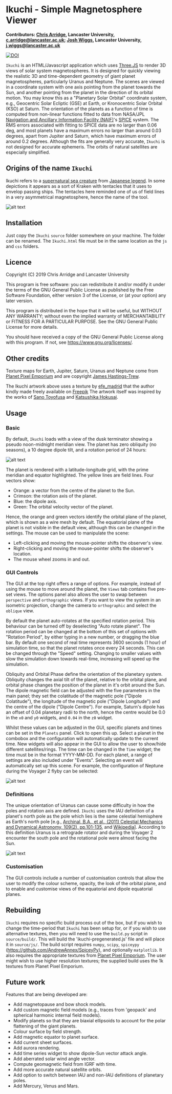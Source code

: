 # Ikuchi - Simple Magnetosphere Viewer #
**Contributors: [Chris Arridge](https://www.lancaster.ac.uk/physics/about-us/people/chris-arridge), Lancaster University, c.arridge@lancaster.ac.uk; [Josh Wiggs](https://www.lancaster.ac.uk/physics/about-us/people/josh-wiggs), Lancaster University, j.wiggs@lancaster.ac.uk**

[![DOI](https://zenodo.org/badge/DOI/10.5281/zenodo.3451443.svg)](https://doi.org/10.5281/zenodo.3451443)

`Ikuchi` is an HTML/Javascript application which uses [Three.JS](https://threejs.org/) to render 3D views of solar system magnetospheres. It is designed for quickly viewing the realistic 3D and time-dependent geometry of giant planet magnetospheres, particularly Uranus and Neptune. The scenes are viewed in a coordinate system with one axis pointing from the planet towards the Sun, and another pointing from the planet in the direction of its orbital motion. You may know this as a "Planetary Solar Orbital" coordinate system, e.g., Geocentric Solar Ecliptic (GSE) at Earth, or Kronocentric Solar Orbital (KSO) at Saturn. The orientation of the planets as a function of time is computed from non-linear functions fitted to data from NASA/JPL [Navigation and Ancillary Information Facility (NAIF)](https://naif.jpl.nasa.gov/naif/)'s [SPICE](https://naif.jpl.nasa.gov/naif/spiceconcept.html) system. The RMS errors associated with fitting to SPICE data are no larger than 0.06 deg, and most planets have a maximum errors no larger than around 0.03 degrees, apart from Jupiter and Saturn, which have maximum errors of around 0.2 degrees. Although the fits are generally very accurate, `Ikuchi` is not designed for accurate ephemeris. The orbits of natural satellites are especially simplified.

## Origins of the name `Ikuchi`
Ikuchi refers to a [supernatural sea creature](https://en.wikipedia.org/wiki/Ikuchi) from [Japanese legend](https://en.wikipedia.org/wiki/Y%C5%8Dkai). In some depictions it appears as a sort of Kraken with tentacles that it uses to envelop passing ships. The tentacles here reminded one of us of field lines in a very asymmetrical magnetosphere, hence the name of the tool.

![alt text](artwork.png "Artwork illustrating a planetary magnetosphere and sea-scene with one field line extending into a tentacle that plunges in and out of the waves of the sea.")

## Installation
Just copy the `Ikuchi` `source` folder somewhere on your machine. The folder can be renamed. The `Ikuchi.html` file must be in the same location as the `js` and `css` folders.

## Licence
Copyright (C) 2019 Chris Arridge and Lancaster University

This program is free software: you can redistribute it and/or modify it under
the terms of the GNU General Public License as published by the Free Software
Foundation, either version 3 of the License, or (at your option) any later version.

This program is distributed in the hope that it will be useful,
but WITHOUT ANY WARRANTY; without even the implied warranty of
MERCHANTABILITY or FITNESS FOR A PARTICULAR PURPOSE.  See the
GNU General Public License for more details.

You should have received a copy of the GNU General Public License
along with this program.  If not, see <https://www.gnu.org/licenses/>.

## Other credits
Texture maps for Earth, Jupiter, Saturn, Uranus and Neptune come from [Planet Pixel Emporium](http://planetpixelemporium.com/planets.html) and are copyright [James Hastings-Trew](https://twitter.com/jamesht?lang=en).

The Ikuchi artwork above uses a texture by [efe_madrid](https://www.freepik.com/efe-madrid) that the author kindly made freely available on [Freepik](https://www.freepik.com) The artwork itself was inspired by the works of <a href="https://en.wikipedia.org/wiki/Toriyama_Sekien">Sano Toyofusa</a> and <a href="https://en.wikipedia.org/wiki/Hokusai">Katsushika Hokusai</a>.</p>

## Usage
### Basic
By default, `Ikuchi` loads with a view of the dusk terminator showing a pseudo noon-midnight meridian view. The planet has zero obliquity (no seasons), a 10 degree dipole tilt, and a rotation period of 24 hours:

![alt text](default.png "Default view for Ikuchi")

The planet is rendered with a latitude-longitude grid, with the prime meridian and equator highlighted. The yellow lines are field lines. Four vectors show:
* Orange: a vector from the centre of the planet to the Sun.
* Crimson: the rotation axis of the planet.
* Blue: the dipole axis.
* Green: The orbital velocity vector of the planet.

Hence, the orange and green vectors identify the orbital plane of the planet, which is shown as a wire mesh by default. The equatorial plane of the planet is not visible in the default view, although this can be changed in the settings. The mouse can be used to manipulate the scene:
* Left-clicking and moving the mouse-pointer shifts the observer's view.
* Right-clicking and moving the mouse-pointer shifts the observer's location.
* The mouse wheel zooms in and out.

### GUI Controls
The GUI at the top right offers a range of options. For example, instead of using the mouse to move around the planet, the `Views` tab contains five pre-set views. The options panel also allows the user to swap between `perspective` and `orthographic` views. If you want to view the system in an isometric projection, change the camera to `orthographic` and select the `oblique` view.

By default the planet auto-rotates at the specified rotation period. This behaviour can be turned off by deselecting "Auto rotate planet". The rotation period can be changed at the bottom of this set of options with "Rotation Period", by either typing in a new number, or dragging the blue bar. By default one second of real time represents 3600 seconds (1 hour) of simulation time, so that the planet rotates once every 24 seconds. This can be changed through the "Speed" setting. Changing to smaller values with slow the simulation down towards real-time, increasing will speed up the simulation.

Obliquity and Orbital Phase define the orientation of the planetary system. Obliquity changes the axial tilt of the planet, relative to the orbital plane, and orbital phase changes the position of the planet in it's orbit around the Sun. The dipole magnetic field can be adjusted with the five parameters in the main panel; they set the colatitude of the magnetic pole ("Dipole Colatitude"), the longitude of the magnetic pole ("Dipole Longitude") and the centre of the dipole ("Dipole Centre"). For example, Saturn's dipole has an offset of 0.04 planetary radii to the north, hence the centre would be 0.0 in the `x0` and `y0` widgets, and `0.04` in the `z0` widget.

Whilst these values can be adjusted in the GUI, specific planets and times can be set in the `Planets` panel. Click to open this up. Select a planet in the combobox and the configuration will automatically update to the current time. New widgets will also appear in the GUI to allow the user to show/hide different satellites/rings. The time can be changed in the `Time` widget; the time must be in the format YYYY-MM-DD. For each planet, a range of settings are also included under "Events". Selecting an event will automatically set up this scene. For example, the configuration of Neptune during the Voyager 2 flyby can be selected:

![alt text](neptune.png "Viewing Neptune at the time of writing; the view has been set to oblique using the 'Views' panel")

### Definitions
The unique orientation of Uranus can cause some difficulty in how the poles and rotation axis are defined. `Ikuchi` uses the IAU definition of a planet's north pole as the pole which lies is the same celestial hemisphere as Earth's north pole [e.g., [Archinal, B.A., et al., (2011) Celestial Mechanics and Dynamical Astronomy, 109(2), pp.101-135](https://link.springer.com/article/10.1007%2Fs10569-010-9320-4), and [Wikipedia](https://en.wikipedia.org/wiki/Poles_of_astronomical_bodies)]. According to this definition Uranus is a retrograde rotator and during the Voyager 2 encounter the south pole and the rotational pole were almost facing the Sun.

![alt text](uranus.png "Viewing Uranus at the Voyager 2 flyby")

### Customisation
The GUI controls include a number of customisation controls that allow the user to modify the colour scheme, opacity, the look of the orbital plane, and to enable and customise views of the equatorial and dipole equatorial planes.

## Rebuilding
`Ikuchi` requires no specific build process out of the box, but if you wish to change the time-period that `Ikuchi` has been setup for, or if you wish to use alternative textures, then you will need to use the `build.py` script in `source/build/`. This will build the 'ikuchi-pregenerated.js' file and will place it in `source/js/`. The build script requires `numpy`, `scipy`, `spiceypy` (https://github.com/AndrewAnnex/SpiceyPy), and optionally `matplotlib`. It also requires the appropriate textures from [Planet Pixel Emporium](http://planetpixelemporium.com/planets.html). The user might wish to use higher resolution textures; the supplied build uses the 1k textures from Planet Pixel Emporium.

## Future work
Features that are being developed are:
* Add magnetopause and bow shock models.
* Add custom magnetic field models (e.g., traces from 'geopack' and spherical harmonic internal field models).
* Modify planets so that they are biaxial ellipsoids to account for the polar flattening of the giant planets.
* Colour surface by field strength.
* Add magnetic equator to planet surface.
* Add current sheet surfaces.
* Add aurora rendering.
* Add time series widget to show dipole-Sun vector attack angle.
* Add aberrated solar wind angle vector.
* Compute geomagnetic field from IGRF with time.
* Add more accurate natural satellite orbits.
* Add option to switch between IAU and non-IAU definitions of planetary poles.
* Add Mercury, Venus and Mars.
